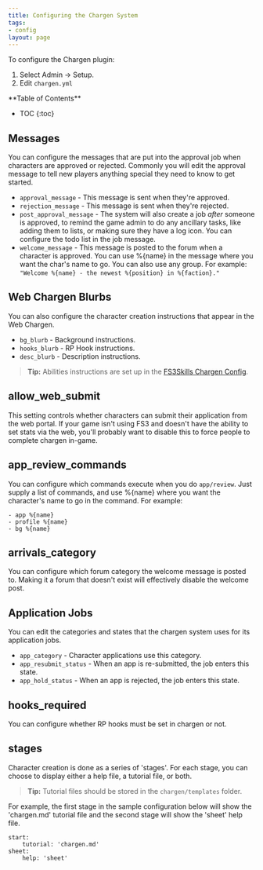 ```yaml
---
title: Configuring the Chargen System
tags:
- config
layout: page
---
```


To configure the Chargen plugin:

1. Select Admin -> Setup.
2. Edit `chargen.yml`

<div id="inline_toc" markdown="1">
**Table of Contents**

* TOC
{:toc}
</div>

## Messages

You can configure the messages that are put into the approval job when characters are approved or rejected.  Commonly you will edit the approval message to tell new players anything special they need to know to get started.

* `approval_message` - This message is sent when they're approved.
* `rejection_message` - This message is sent when they're rejected.
* `post_approval_message` - The system will also create a job *after* someone is approved, to remind the game admin to do any ancillary tasks, like adding them to lists, or making sure they have a log icon.  You can configure the todo list in the job message.
* `welcome_message` - This message is posted to the forum when a character is approved.  You can use %{name} in the message where you want the char's name to go.  You can also use any group.  For example:  `"Welcome %{name} - the newest %{position} in %{faction}."`

## Web Chargen Blurbs

You can also configure the character creation instructions that appear in the Web Chargen.

* `bg_blurb` - Background instructions.
* `hooks_blurb` - RP Hook instructions.
* `desc_blurb` - Description instructions.

> <i class="fa fa-info-circle"></i> **Tip:** Abilities instructions are set up in the [FS3Skills Chargen Config](/tutorials/config/fs3skills_chargen.html).

## allow_web_submit

This setting controls whether characters can submit their application from the web portal.  If your game isn't using FS3 and doesn't have the ability to set stats via the web, you'll probably want to disable this to force people to complete chargen in-game.

## app_review_commands

You can configure which commands execute when you do `app/review`.  Just supply a list of commands, and use %{name} where you want the character's name to go in the command.  For example:

    - app %{name}
    - profile %{name}
    - bg %{name}

## arrivals_category

You can configure which forum category the welcome message is posted to.  Making it a forum that doesn't exist will effectively disable the welcome post.

## Application  Jobs

You can edit the categories and states that the chargen system uses for its application jobs.

* `app_category` - Character applications use this category.
* `app_resubmit_status` - When an app is re-submitted, the job enters this state.
* `app_hold_status` - When an app is rejected, the job enters this state.

## hooks_required

You can configure whether RP hooks must be set in chargen or not.

## stages

Character creation is done as a series of 'stages'.  For each stage, you can choose to display either a help file, a tutorial file, or both.

> <i class="fa fa-info-circle"></i> **Tip:** Tutorial files should be stored in the `chargen/templates` folder.

For example, the first stage in the sample configuration below will show the 'chargen.md' tutorial file and the second stage will show the 'sheet' help file.

    start:
        tutorial: 'chargen.md'
    sheet:
        help: 'sheet'

